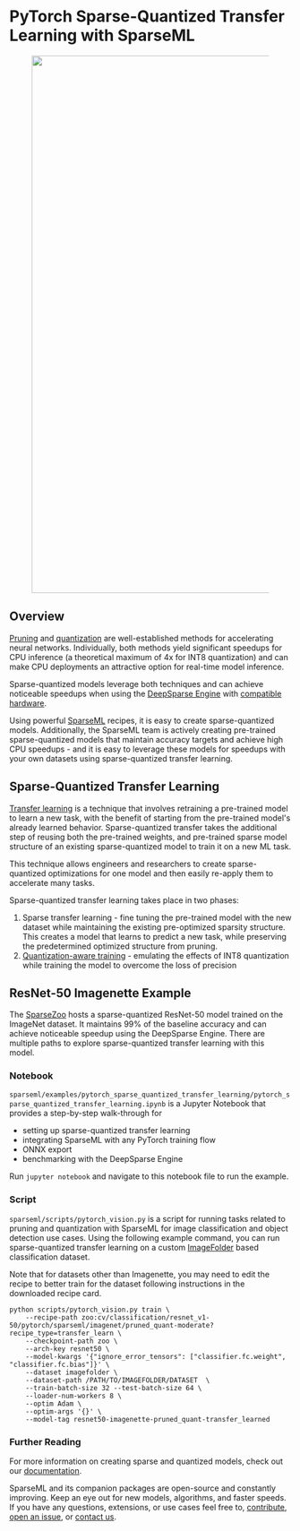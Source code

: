 <!--
Copyright (c) 2021 - present / Neuralmagic, Inc. All Rights Reserved.

Licensed under the Apache License, Version 2.0 (the "License");
you may not use this file except in compliance with the License.
You may obtain a copy of the License at

   http://www.apache.org/licenses/LICENSE-2.0

Unless required by applicable law or agreed to in writing,
software distributed under the License is distributed on an "AS IS" BASIS,
WITHOUT WARRANTIES OR CONDITIONS OF ANY KIND, either express or implied.
See the License for the specific language governing permissions and
limitations under the License.
-->

# PyTorch Sparse-Quantized Transfer Learning with SparseML

<figure class="image">
  <img src="https://docs.neuralmagic.com/docs/sparsification/flow-sparsification-model_recipe_sparsezoo-sparseml_transfer_learning.svg" width="960px">
</figure>

## Overview
[Pruning](https://neuralmagic.com/blog/pruning-overview/) and
[quantization](https://arxiv.org/abs/1609.07061) are well-established methods for accelerating
neural networks.  Individually, both methods yield significant speedups for CPU inference
(a theoretical maximum of 4x for INT8 quantization) and can make CPU deployments an attractive
option for real-time model inference.

Sparse-quantized models leverage both techniques and
can achieve noticeable speedups
when using the [DeepSparse Engine](https://github.com/neuralmagic/deepsparse) with
[compatible hardware](https://docs.neuralmagic.com/deepsparse/hardware.html).

Using powerful [SparseML](https://github.com/neuralmagic/sparseml) recipes, it is easy to create sparse-quantized models.
Additionally, the SparseML team is actively creating pre-trained sparse-quantized models that maintain accuracy
targets and achieve high CPU speedups - and it is easy to leverage these models for speedups with your own datasets
using sparse-quantized transfer learning.

## Sparse-Quantized Transfer Learning

[Transfer learning](https://en.wikipedia.org/wiki/Transfer_learning) is a technique that
involves retraining a pre-trained model to learn a new task, with the benefit of starting
from the pre-trained model's already learned behavior. Sparse-quantized transfer takes the
additional step of reusing both the pre-trained weights, and pre-trained sparse model
structure of an existing sparse-quantized model to train it on a new ML task.

This technique allows engineers and researchers to create sparse-quantized optimizations
for one model and then easily re-apply them to accelerate many tasks.

Sparse-quantized transfer learning takes place in two phases:
1. Sparse transfer learning \- fine tuning the pre-trained model with the new dataset
while maintaining the existing pre-optimized sparsity structure.  This creates a model 
that learns to predict a new task, while preserving the predetermined optimized structure
from pruning.
2. [Quantization-aware training](https://pytorch.org/blog/introduction-to-quantization-on-pytorch/#quantization-aware-training)
\- emulating the effects of INT8 quantization while training the model to overcome the loss of precision


## ResNet-50 Imagenette Example

The [SparseZoo](https://github.com/neuralmagic/sparseml) hosts a sparse-quantized ResNet-50 model trained
on the ImageNet dataset.  It maintains 99% of the baseline accuracy and can achieve noticeable
speedup using the DeepSparse Engine.  There are multiple paths to explore sparse-quantized
transfer learning with this model.

### Notebook
`sparseml/examples/pytorch_sparse_quantized_transfer_learning/pytorch_sparse_quantized_transfer_learning.ipynb`
is a Jupyter Notebook that provides a step-by-step walk-through for
 - setting up sparse-quantized transfer learning
 - integrating SparseML with any PyTorch training flow
 - ONNX export
 - benchmarking with the DeepSparse Engine 

Run `jupyter notebook` and navigate to this notebook file to run the example.

### Script
`sparseml/scripts/pytorch_vision.py` is a script for running tasks related to pruning and
quantization with SparseML for image classification and object detection use cases.
Using the following example command, you can run sparse-quantized transfer learning on a custom
[ImageFolder](https://pytorch.org/vision/0.8/datasets.html#imagefolder) based
classification dataset.

Note that for datasets other than Imagenette, you may need to edit
the recipe to better train for the dataset following instructions in the downloaded recipe card.

```
python scripts/pytorch_vision.py train \
    --recipe-path zoo:cv/classification/resnet_v1-50/pytorch/sparseml/imagenet/pruned_quant-moderate?recipe_type=transfer_learn \
    --checkpoint-path zoo \
    --arch-key resnet50 \
    --model-kwargs '{"ignore_error_tensors": ["classifier.fc.weight", "classifier.fc.bias"]}' \
    --dataset imagefolder \
    --dataset-path /PATH/TO/IMAGEFOLDER/DATASET  \
    --train-batch-size 32 --test-batch-size 64 \
    --loader-num-workers 8 \
    --optim Adam \
    --optim-args '{}' \
    --model-tag resnet50-imagenette-pruned_quant-transfer_learned
```


### Further Reading

For more information on creating sparse and quantized models, check out our
[documentation](https://neuralmagic.com/contact/).

SparseML and its companion packages are open-source and constantly improving.
Keep an eye out for new models, algorithms, and faster speeds.
If you have any questions, extensions, or use cases feel free to,
[contribute](https://github.com/neuralmagic/sparseml/blob/main/CONTRIBUTING.md),
[open an issue](https://github.com/neuralmagic/sparseml/issues),
or [contact us](https://neuralmagic.com/contact/).

